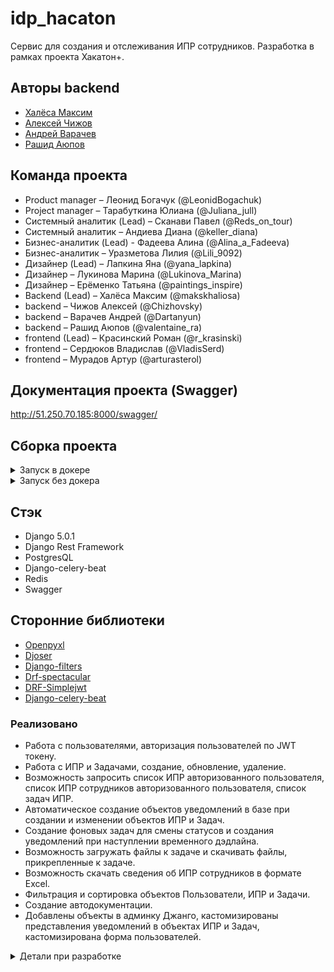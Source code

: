 # idp_hacaton
Сервис для создания и отслеживания ИПР сотрудников. Разработка в рамках проекта Хакатон+.

## Авторы backend
* [Халёса Максим](https://github.com/makskhaliosa)
* [Алексей Чижов](https://github.com/chizhovsky)
* [Андрей Варачев](https://github.com/Dartanyun)
* [Рашид Аюпов](https://github.com/Rashid-creator-droid)

## Команда проекта

* Product manager – Леонид Богачук (@LeonidBogachuk)
* Project manager – Тарабуткина Юлиана (@Juliana_jull)
* Системный аналитик (Lead) – Сканави Павел (@Reds_on_tour)
* Системный аналитик – Андиева Диана (@keller_diana)
* Бизнес-аналитик (Lead) - Фадеева Алина (@Alina_a_Fadeeva)
* Бизнес-аналитик – Уразметова Лилия (@Lili_9092)
* Дизайнер (Lead) – Лапкина Яна (@yana_lapkina)
* Дизайнер – Лукинова Марина (@Lukinova_Marina)
* Дизайнер – Ерёменко Татьяна (@paintings_inspire)
* Backend (Lead) – Халёса Максим (@makskhaliosa)
* backend – Чижов Алексей (@Chizhovsky)
* backend – Варачев Андрей (@Dartanyun)
* backend – Рашид Аюпов (@valentaine_ra)
* frontend (Lead) – Красинский Роман (@r_krasinski)
* frontend – Сердюков Владислав (@VladisSerd)
* frontend – Мурадов Артур (@arturasterol)

## Документация проекта (Swagger)

http://51.250.70.185:8000/swagger/

## Сборка проекта

<details>

<summary>Запуск в докере</summary>

> [!IMPORTANT]
> Проект можно запустить с планировщиком задачи и без него. См. ниже.

1. В корневой директории создать файл .env по примеру .env-sample.
* HOST - название контейнера с базой данных PostgresQL.
* Если проект запускается с планировщиком задач, то указать INCLUDE_CELERY=True, CELERY_BROKER_URL ('redis://localhost:6379/0') - вместо localhost указать название контейнера с Redis. То же самое для CELERY_RESULT_BACKEND.

#### Запуск с планировщиком задач (будут создаваться предупреждения о приближающихся сроках окончания задач и ИПР).

2. В корневой директории выполнить команду

```bash
sudo docker compose -f docker-compose-celery.yml up -d

sudo docker exec idp_hacaton-backend-1 python manage.py migrate
```

#### Без планировщика задач.

2. В корневой директории выполнить команду

```bash
docker compose up -d

sudo docker exec idp_hacaton-backend-1 python manage.py migrate
```
</details>

<details>

<summary>Запуск без докера</summary>

* Смотрите раздел "Детали для разработки" (Добавлен планировщик задач django-celery-beat)
</details>

## Стэк
* Django 5.0.1
* Django Rest Framework
* PostgresQL
* Django-celery-beat
* Redis
* Swagger

## Сторонние библиотеки
- [Openpyxl](https://openpyxl.readthedocs.io/en/stable/)
- [Djoser](https://github.com/sunscrapers/djoser)
- [Django-filters](https://django-filter.readthedocs.io/en/latest/index.html)
- [Drf-spectacular](https://drf-spectacular.readthedocs.io/en/latest/)
- [DRF-Simplejwt](https://github.com/jazzband/djangorestframework-simplejwt)
- [Django-celery-beat](https://django-celery-beat.readthedocs.io/en/latest/index.html)

### Реализовано
* Работа с пользователями, авторизация пользователей по JWT токену.
* Работа с ИПР и Задачами, создание, обновление, удаление.
* Возможность запросить список ИПР авторизованного пользователя, список ИПР сотрудников авторизованного пользователя, список задач ИПР.
* Автоматическое создание объектов уведомлений в базе при создании и изменении объектов ИПР и Задач.
* Создание фоновых задач для смены статусов и создания уведомлений при наступлении временного дэдлайна.
* Возможность загружать файлы к задаче и скачивать файлы, прикрепленные к задаче.
* Возможность скачать сведения об ИПР сотрудников в формате Excel.
* Фильтрация и сортировка объектов Пользователи, ИПР и Задачи.
* Создание автодокументации.
* Добавлены объекты в админку Джанго, кастомизированы представления уведомлений в объектах ИПР и Задач, кастомизирована форма пользователей.

<details>

<summary>Детали при разработке</summary>

## Настроен pre-commit
Обязательно установить pre-commit
```bash
pre-commit install
```

В первый раз можно прогнать все файлы для проверки
```bash
pre-commit run --all-files
```
После этого перед каждым коммитом будет автоматическая проверка кода на ошибки.

## Добавлен файл .env
Создать файл по примеру .env-sample

## Добавлено подключение к БД PostgresQL
Для подключения к базе можно запустить Postgres в докере
```bash
docker compose -f docker-compose-dbs up -d
```

Либо запустить Postgres локально и создать базу там.


## Добавлена возможность загрузки данных из фикстур.

Фикстуры располагаются в папках приложения в подкаталоге /fixtures.
Для активации фикстур необходимо прописать команду:
```bash
python manage.py loaddata */fixtures/*.json
```

Также из фикстур создается базовая admin запись со следующими данными.

email: admin@admin.ru
password: admin


## Добавлен планировщик задач django-celery-beat

Нужно обновить файл с переменными .env

Из-за того что django-celery-beat автоматически устанавливает Django==4.2.9, нужно после установки зависимостей отдельно установить Django==5.0.1

Для запуска локально сначала нужно сделать все миграции.
Для запуска в докере нужно будет сделать миграции из контейнера backend.

Локально потребуется три консоли
1. Запустить базу
```bash
docker compose -f docker-compose-dbs.yml up -d
```
2. Выполнить миграции
```bash
python manage.py migrate
```
3. Запустить селери воркера
```bash
celery -A idp worker --loglevel=info -P eventlet
```
4. Запустить селери планировщика
```bash
celery -A idp beat -l info
```
5. Запустить проект
```bash
python manage.py runserver
```

Для запуска докера с планировщиком

```bash
docker compose -f docker-compose-celery.yml up -d
```

Без планировщика обычный докер компоуз
```bash
docker compose up
```
</details>
